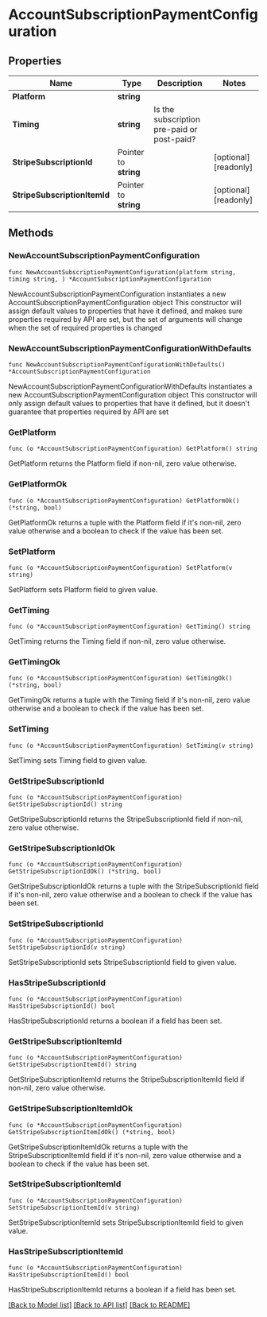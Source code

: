 # AccountSubscriptionPaymentConfiguration

## Properties

Name | Type | Description | Notes
------------ | ------------- | ------------- | -------------
**Platform** | **string** |  | 
**Timing** | **string** | Is the subscription pre-paid or post-paid? | 
**StripeSubscriptionId** | Pointer to **string** |  | [optional] [readonly] 
**StripeSubscriptionItemId** | Pointer to **string** |  | [optional] [readonly] 

## Methods

### NewAccountSubscriptionPaymentConfiguration

`func NewAccountSubscriptionPaymentConfiguration(platform string, timing string, ) *AccountSubscriptionPaymentConfiguration`

NewAccountSubscriptionPaymentConfiguration instantiates a new AccountSubscriptionPaymentConfiguration object
This constructor will assign default values to properties that have it defined,
and makes sure properties required by API are set, but the set of arguments
will change when the set of required properties is changed

### NewAccountSubscriptionPaymentConfigurationWithDefaults

`func NewAccountSubscriptionPaymentConfigurationWithDefaults() *AccountSubscriptionPaymentConfiguration`

NewAccountSubscriptionPaymentConfigurationWithDefaults instantiates a new AccountSubscriptionPaymentConfiguration object
This constructor will only assign default values to properties that have it defined,
but it doesn't guarantee that properties required by API are set

### GetPlatform

`func (o *AccountSubscriptionPaymentConfiguration) GetPlatform() string`

GetPlatform returns the Platform field if non-nil, zero value otherwise.

### GetPlatformOk

`func (o *AccountSubscriptionPaymentConfiguration) GetPlatformOk() (*string, bool)`

GetPlatformOk returns a tuple with the Platform field if it's non-nil, zero value otherwise
and a boolean to check if the value has been set.

### SetPlatform

`func (o *AccountSubscriptionPaymentConfiguration) SetPlatform(v string)`

SetPlatform sets Platform field to given value.


### GetTiming

`func (o *AccountSubscriptionPaymentConfiguration) GetTiming() string`

GetTiming returns the Timing field if non-nil, zero value otherwise.

### GetTimingOk

`func (o *AccountSubscriptionPaymentConfiguration) GetTimingOk() (*string, bool)`

GetTimingOk returns a tuple with the Timing field if it's non-nil, zero value otherwise
and a boolean to check if the value has been set.

### SetTiming

`func (o *AccountSubscriptionPaymentConfiguration) SetTiming(v string)`

SetTiming sets Timing field to given value.


### GetStripeSubscriptionId

`func (o *AccountSubscriptionPaymentConfiguration) GetStripeSubscriptionId() string`

GetStripeSubscriptionId returns the StripeSubscriptionId field if non-nil, zero value otherwise.

### GetStripeSubscriptionIdOk

`func (o *AccountSubscriptionPaymentConfiguration) GetStripeSubscriptionIdOk() (*string, bool)`

GetStripeSubscriptionIdOk returns a tuple with the StripeSubscriptionId field if it's non-nil, zero value otherwise
and a boolean to check if the value has been set.

### SetStripeSubscriptionId

`func (o *AccountSubscriptionPaymentConfiguration) SetStripeSubscriptionId(v string)`

SetStripeSubscriptionId sets StripeSubscriptionId field to given value.

### HasStripeSubscriptionId

`func (o *AccountSubscriptionPaymentConfiguration) HasStripeSubscriptionId() bool`

HasStripeSubscriptionId returns a boolean if a field has been set.

### GetStripeSubscriptionItemId

`func (o *AccountSubscriptionPaymentConfiguration) GetStripeSubscriptionItemId() string`

GetStripeSubscriptionItemId returns the StripeSubscriptionItemId field if non-nil, zero value otherwise.

### GetStripeSubscriptionItemIdOk

`func (o *AccountSubscriptionPaymentConfiguration) GetStripeSubscriptionItemIdOk() (*string, bool)`

GetStripeSubscriptionItemIdOk returns a tuple with the StripeSubscriptionItemId field if it's non-nil, zero value otherwise
and a boolean to check if the value has been set.

### SetStripeSubscriptionItemId

`func (o *AccountSubscriptionPaymentConfiguration) SetStripeSubscriptionItemId(v string)`

SetStripeSubscriptionItemId sets StripeSubscriptionItemId field to given value.

### HasStripeSubscriptionItemId

`func (o *AccountSubscriptionPaymentConfiguration) HasStripeSubscriptionItemId() bool`

HasStripeSubscriptionItemId returns a boolean if a field has been set.


[[Back to Model list]](../README.md#documentation-for-models) [[Back to API list]](../README.md#documentation-for-api-endpoints) [[Back to README]](../README.md)


